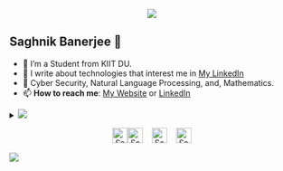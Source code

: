 <p align="center"><img src="https://i.imgur.com/A6bWGFl.gif"/></p>

## Saghnik Banerjee 🌻
- 🔭 I’m a Student from KIIT DU.
- 👯 I write about technologies that interest me in [My LinkedIn](https://www.linkedin.com/in/saghnik-banerjee-903478311/)
- 💬 Cyber Security, Natural Language Processing, and, Mathematics.
- 📫 **How to reach me**: [My Website](https://unfixer.github.io/) or [LinkedIn](https://www.linkedin.com/in/saghnik-banerjee-903478311//)

<details>
<summary>
  <a href="https://github.com/Unfixer"><img src="https://img.shields.io/badge/-Expand%20to%20know%20more-b03544?style=for-the-badge" /></a>
</summary>


### Little More About Me  

I enjoy Philosophy and Psychoanalysis just as much as I enjoy coding with some noodles :ramen:, listen to some classical music :piano:	and play video games :video_game:. I enjoy teaching people and learning new things from the very people I teach as well. I acquired skills such as Public Speaking and Team Building and such Interpersonal skills at my school. I'm currently focusing :dart: of Cloud Architectures, Natural Language Processing and Deep Learning, and, ofcourse Cyber Security. More projects with regards to Cyber Security will be coming soon.

### Programming Languages :scroll:

<img height="32" width="32" src="https://cdn.thekrishna.in/img/icon/python.svg" />&nbsp; 
<img height="32" width="32" src="https://cdn.thekrishna.in/img/icon/java.svg" />&nbsp;
<img height="32" width="32" src="https://cdn.thekrishna.in/img/icon/javascript.svg" />&nbsp; 
<img height="32" width="32" src="https://cdn.thekrishna.in/img/icon/html5.svg" />&nbsp; 
<img height="32" width="32" src="https://cdn.thekrishna.in/img/icon/css3.svg" />&nbsp; 
<img height="32" width="32" src="https://cdn.thekrishna.in/img/icon/php.svg" />&nbsp; 
<img height="32" width="32" src="https://cdn.thekrishna.in/img/icon/cplusplus.svg" />&nbsp;
<img height="32" width="32" src="https://cdn.thekrishna.in/img/icon/gnubash.svg" />&nbsp;
<img height="32" width="32" src="https://www.svgrepo.com/show/151953/programming-code.svg">&nbsp;
<img height="32" width="32" src="https://www.svgrepo.com/show/373445/assembly.svg">&nbsp;

### Database Systems :bar_chart:

<img height="32" width="32" src="https://cdn.thekrishna.in/img/icon/mysql.svg" />&nbsp; 
<img height="32" width="32" src="https://cdn.thekrishna.in/img/icon/mongodb.svg" />&nbsp; 

### Tools and Frameworks :hammer:

<img height="32" width="32" src="https://cdn.thekrishna.in/img/icon/pytorch.svg" />&nbsp;
<img height="32" width="32" src="https://cdn.thekrishna.in/img/icon/tensorflow.svg" />&nbsp; 
<img height="32" width="32" src="https://cdn.thekrishna.in/img/icon/opencv.svg" />&nbsp; 
<img height="32" width="32" src="https://cdn.thekrishna.in/img/icon/docker.svg" />&nbsp; 
<img height="32" width="32" src="https://cdn.thekrishna.in/img/icon/kubernetes.svg" />&nbsp;
<img height="32" width="32" src="https://cdn.thekrishna.in/img/icon/apachespark.svg" />&nbsp;
<img height="32" width="32" src="https://unpkg.com/simple-icons@v3/icons/flask.svg" />&nbsp;
<img height="32" width="32" src="https://cdn.thekrishna.in/img/icon/git.svg" />&nbsp; 
<img height="32" width="32" src="https://cdn.thekrishna.in/img/icon/adobexd.svg" />&nbsp; 
<img height="32" width="32" src="https://cdn.thekrishna.in/img/icon/adobephotoshop.svg" />&nbsp; 
<img height="32" width="32" src="https://cdn.thekrishna.in/img/icon/bootstrap.svg" />&nbsp; 

 
<br></details>
<!-- footer --!>
<p align="center">
<p align="center">
    <a id="GitHub" href="https://github.com/Unfixer/"><img width="27px" src="https://www.svgrepo.com/show/450156/github.svg" alt="Saghnik Banerjee - Github /></a>
    &nbsp;&nbsp;   
   <a id="LinkedIn" href="https://www.linkedin.com/in/saghnik-banerjee-903478311"><img width="27px" src="https://www.svgrepo.com/show/448234/linkedin.svg" alt="Saghnik Banerjee - LinkedIn" /></a> 
    &nbsp;&nbsp;
    <a id="Website" href="https://unfixer.github.io"><img width="27px" src="https://www.svgrepo.com/show/275884/portfolio-travel.svg" alt="Saghnik Banerjee - Website" /></a>
    &nbsp;&nbsp;
   <a id="Mail" href="mailto:saghnikbanerjee2004@outlook.com"><img width="27px" src="https://www.svgrepo.com/show/514332/mail.svg" alt="Saghnik Banerjee - Mail"/></a>
</p>
<img src="https://imgur.com/rilHVxA.png"/>
